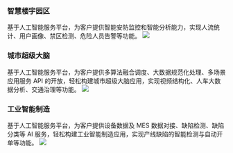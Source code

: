 ### 智慧楼宇园区
基于人工智能服务平台，为客户提供智能安防监控和智能分析能力，实现人流统计、用户画像、禁区检测、危险人员告警等功能。
![](https://main.qcloudimg.com/raw/f5f44c74f28e135dac06e93073a3d9cd.svg)

### 城市超级大脑
基于人工智能服务平台，为客户提供多算法融合调度、大数据规范化处理、多场景应用服务 API 的开放，轻松构建城市超级大脑应用，实现视频结构化、人车大数据分析、交通治理等功能。
![](https://main.qcloudimg.com/raw/bdb260a406f1ea30bff06b79cdcecc24.svg)

### 工业智能制造
基于人工智能服务平台，为客户提供设备数据及 MES 数据对接、缺陷检测、缺陷分类等 AI 服务，轻松构建工业智能制造应用，实现产线缺陷的智能检测与自动开单等功能。
![](https://main.qcloudimg.com/raw/29bf06b94bb81b7dcee3c3ee6c61c2e4.svg)
